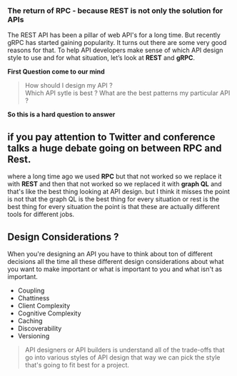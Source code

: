 ### The return of RPC -  because REST is not only the solution for APIs

The REST API has been a pillar of web API's for a long time. But recently gRPC has started gaining popularity. It turns out there are some very good reasons for that. To help API developers make sense of which API design style to use and for what situation, let’s look at **REST** and **gRPC**.

**First Question come to our mind**

> How should I design my API ?  
> Which API sytle is best ?
> What are the best patterns my particular API ?

**So this is a hard question to answer**

## if you pay attention to Twitter and conference talks a huge debate going on between RPC and Rest.

where a long time ago we used **RPC** but that not worked so we replace it with **REST** and then that not worked so we replaced it with **graph QL** and that's like the best thing  looking at API design. but I think it misses the point is not that the graph QL is the best thing for every situation or rest is the best thing for every situation the point is that these are actually different tools for different jobs.

## Design Considerations ?

When you're designing an API you have to think about ton of different decisions all the time all these different design considerations about what you want to make important or what is important to you and what isn't as important.

 - Coupling
 - Chattiness
 - Client Complexity
 - Cognitive Complexity
 - Caching
 - Discoverability
 - Versioning

> API designers or API builders is understand all of the trade-offs that go into various styles of API design that way we can pick the style that's going to fit best for a project.


<!--stackedit_data:
eyJoaXN0b3J5IjpbLTcxMDUyODcwLC03MTA1Mjg3MCwtMTc0Nj
I1ODMxMywtMTAzNDM1NjUxNywxNDI4OTk3NzI4LC02NTQyMTE2
MTAsNjQ1MTE5ODgzLC04NTk1NDQ0MTksOTY1NjM3NDczLC0xMz
gyMTE1MzQxLDMwODczMDUzOSwtMTM0MjIzMjE4LC0yMTA2OTg0
NjI1LC0zMzI0NTUzNjNdfQ==
-->